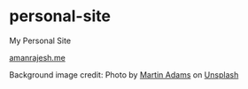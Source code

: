 # personal-site

My Personal Site

[amanrajesh.me](https://amanrajesh.me/)


Background image credit: Photo by <a href="https://unsplash.com/@martinadams?utm_source=unsplash&utm_medium=referral&utm_content=creditCopyText">Martin Adams</a> on <a href="https://unsplash.com/photos/y1M0dZ-1Psc?utm_source=unsplash&utm_medium=referral&utm_content=creditCopyText">Unsplash</a>
  
